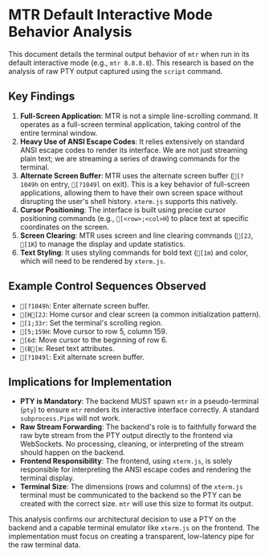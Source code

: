 # MTR Default Interactive Mode Behavior Analysis

This document details the terminal output behavior of `mtr` when run in its default interactive mode (e.g., `mtr 8.8.8.8`). This research is based on the analysis of raw PTY output captured using the `script` command.

## Key Findings

1.  **Full-Screen Application**: MTR is not a simple line-scrolling command. It operates as a full-screen terminal application, taking control of the entire terminal window.
2.  **Heavy Use of ANSI Escape Codes**: It relies extensively on standard ANSI escape codes to render its interface. We are not just streaming plain text; we are streaming a series of drawing commands for the terminal.
3.  **Alternate Screen Buffer**: MTR uses the alternate screen buffer (`[?1049h` on entry, `[?1049l` on exit). This is a key behavior of full-screen applications, allowing them to have their own screen space without disrupting the user's shell history. `xterm.js` supports this natively.
4.  **Cursor Positioning**: The interface is built using precise cursor positioning commands (e.g., `[<row>;<col>H`) to place text at specific coordinates on the screen.
5.  **Screen Clearing**: MTR uses screen and line clearing commands (`[2J`, `[1K`) to manage the display and update statistics.
6.  **Text Styling**: It uses styling commands for bold text (`[1m`) and color, which will need to be rendered by `xterm.js`.

## Example Control Sequences Observed

- `[?1049h`: Enter alternate screen buffer.
- `[H[2J`: Home cursor and clear screen (a common initialization pattern).
- `[1;33r`: Set the terminal's scrolling region.
- `[5;159H`: Move cursor to row 5, column 159.
- `[6d`: Move cursor to the beginning of row 6.
- `(B[m`: Reset text attributes.
- `[?1049l`: Exit alternate screen buffer.

## Implications for Implementation

- **PTY is Mandatory**: The backend MUST spawn `mtr` in a pseudo-terminal (`pty`) to ensure `mtr` renders its interactive interface correctly. A standard `subprocess.Pipe` will not work.
- **Raw Stream Forwarding**: The backend's role is to faithfully forward the raw byte stream from the PTY output directly to the frontend via WebSockets. No processing, cleaning, or interpreting of the stream should happen on the backend.
- **Frontend Responsibility**: The frontend, using `xterm.js`, is solely responsible for interpreting the ANSI escape codes and rendering the terminal display.
- **Terminal Size**: The dimensions (rows and columns) of the `xterm.js` terminal must be communicated to the backend so the PTY can be created with the correct size. `mtr` will use this size to format its output.

This analysis confirms our architectural decision to use a PTY on the backend and a capable terminal emulator like `xterm.js` on the frontend. The implementation must focus on creating a transparent, low-latency pipe for the raw terminal data.
